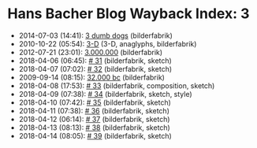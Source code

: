 # Hans Bacher Blog Wayback Index: 3

* 2014-07-03 (14:41): [3 dumb dogs](https://web.archive.org/web/https://one1more2time3.wordpress.com/2014/07/03/3-dumb-dogs/) (bilderfabrik)
* 2010-10-22 (05:54): [3-D](https://web.archive.org/web/https://one1more2time3.wordpress.com/2010/10/22/3-d/) (3-D, anaglyphs, bilderfabrik)
* 2012-07-21 (23:01): [3.000.000](https://web.archive.org/web/https://one1more2time3.wordpress.com/2012/07/21/3-000-000/) (bilderfabrik)
* 2018-04-06 (06:45): [# 31](https://web.archive.org/web/https://one1more2time3.wordpress.com/2018/04/06/31/) (bilderfabrik, sketch)
* 2018-04-07 (07:02): [# 32](https://web.archive.org/web/https://one1more2time3.wordpress.com/2018/04/07/32/) (bilderfabrik, sketch)
* 2009-09-14 (08:15): [32.000 bc](https://web.archive.org/web/https://one1more2time3.wordpress.com/2009/09/14/32-000-bc/) (bilderfabrik)
* 2018-04-08 (17:53): [# 33](https://web.archive.org/web/https://one1more2time3.wordpress.com/2018/04/08/33/) (bilderfabrik, composition, sketch)
* 2018-04-09 (07:38): [# 34](https://web.archive.org/web/https://one1more2time3.wordpress.com/2018/04/09/34/) (bilderfabrik, sketch, style)
* 2018-04-10 (07:42): [# 35](https://web.archive.org/web/https://one1more2time3.wordpress.com/2018/04/10/35/) (bilderfabrik, sketch)
* 2018-04-11 (07:38): [# 36](https://web.archive.org/web/https://one1more2time3.wordpress.com/2018/04/11/36/) (bilderfabrik, sketch)
* 2018-04-12 (06:14): [# 37](https://web.archive.org/web/https://one1more2time3.wordpress.com/2018/04/12/37/) (bilderfabrik, sketch)
* 2018-04-13 (08:13): [# 38](https://web.archive.org/web/https://one1more2time3.wordpress.com/2018/04/13/38/) (bilderfabrik, sketch)
* 2018-04-14 (08:05): [# 39](https://web.archive.org/web/https://one1more2time3.wordpress.com/2018/04/14/39/) (bilderfabrik, sketch)